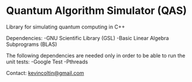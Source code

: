 Quantum Algorithm Simulator (QAS)
=================================

Library for simulating quantum computing in C++

Dependencies: 
-GNU Scientific Library (GSL)
-Basic Linear Algebra Subprograms (BLAS)

The following dependencies are needed only in order to be able to run the unit tests:
-Google Test
-Pthreads 

Contact: kevincoltin@gmail.com

